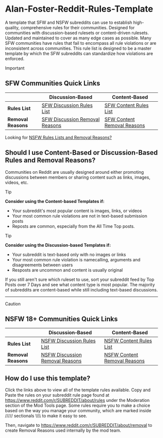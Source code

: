 # Alan-Foster-Reddit-Rules-Template
A template that SFW and NSFW subreddits can use to establish high-quality, comprehensive rules for their communities. Designed for communities with discussion-based rulesets or content-driven rulesets. Updated and maintained to cover as many edge cases as possible. Many SFW communities have rules that fail to encompass all rule violations or are inconsistent across communities. This rule list is designed to be a master template by which the SFW subreddits can standardize how violations are enforced.

> [!IMPORTANT]
> ## SFW Communities Quick Links
> |                     | Discussion‑Based | Content‑Based |
> | ------------------- | ---------------- | ------------- |
> | **Rules List**      | [SFW Discussion Rules List](https://github.com/Alan-Foster/SFW-Reddit-Rules-Template/blob/main/Discussion-Based-Rules-List)           | [SFW Content Rules List](https://github.com/Alan-Foster/SFW-Reddit-Rules-Template/blob/main/Rules-List)           |
> | **Removal Reasons** | [SFW Discussion Removal Reasons](https://github.com/Alan-Foster/SFW-Reddit-Rules-Template/blob/main/Discussion-Based-Removal-Reasons) | [SFW Content Removal Reasons](https://github.com/Alan-Foster/SFW-Reddit-Rules-Template/blob/main/Removal-Reasons) |

Looking for [NSFW Rules Lists and Removal Reasons?](https://github.com/Alan-Foster/Alan-Foster-Reddit-Rules-Template?tab=readme-ov-file#nsfw-18-communities-quick-links)

## Should I use Content-Based or Discussion-Based Rules and Removal Reasons?
Communities on Reddit are usually designed around either promoting discussions between members or sharing content such as links, images, videos, etc.

> [!TIP]
> **Consider using the Content-based Templates if:**
- Your subreddit's most popular content is images, links, or videos
- Your most common rule violations are not in text-based submission posts
- Reposts are common, especially from the All Time Top posts.


> [!TIP]
> **Consider using the Discussion-based Templates if:**
- Your subreddit is text-based only with no images or links
- Your most common rule violation is namecalling, arguments and disagreements between users
- Resposts are uncommon and content is usually original

If you still aren't sure which ruleset to use, sort your subreddit feed by Top Posts over 7 Days and see what content type is most popular.
The majority of subreddits are content-based while still including text-based discussions.

- - -

> [!CAUTION]
> ## NSFW 18+ Communities Quick Links
> |                     | Discussion‑Based | Content‑Based |
> | ------------------- | ---------------- | ------------- |
> | **Rules List**      | [NSFW Discussion Rules List](https://github.com/Alan-Foster/Alan-Foster-Reddit-Rules-Template/blob/main/NSFW-Based-Rules-List)           | [NSFW Content Rules List](https://github.com/Alan-Foster/Alan-Foster-Reddit-Rules-Template/blob/main/NSFW-Based-Rules-List)           |
> | **Removal Reasons** | [NSFW Discussion Removal Reasons](https://github.com/Alan-Foster/Alan-Foster-Reddit-Rules-Template/blob/main/NSFW-Based-Removal-Reasons) | [NSFW Content Removal Reasons](https://github.com/Alan-Foster/Alan-Foster-Reddit-Rules-Template/blob/main/NSFW-Based-Removal-Reasons) |



## How do I use this template?
Click the links above to view all of the template rules available. Copy and Paste the rules on your subreddit rule page found at https://www.reddit.com/r/SUBREDDIT/about/rules under the Moderation section of the Mod Tools page. Some rules require you to make a choice based on the way you manage your community, which are marked inside ///// sectionals \\\\\\\ to make it easy to see.

Then, navigate to https://www.reddit.com/r/SUBREDDIT/about/removal to create Removal Reasons used internally by the mod team.
